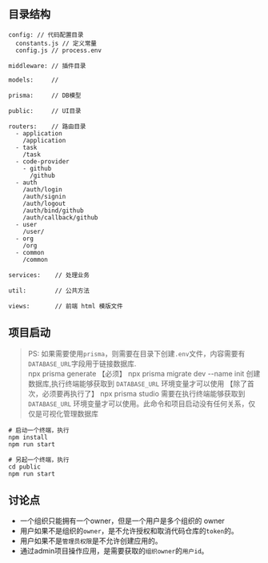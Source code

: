 ## 目录结构

```textarea
config: // 代码配置目录
  constants.js // 定义常量
  config.js // process.env

middleware: // 插件目录

models:     //

prisma:     // DB模型

public:     // UI目录

routers:    // 路由目录
  - application
    /application
  - task
    /task
  - code-provider
    - github
      /github
  - auth
    /auth/login
    /auth/signin
    /auth/logout
    /auth/bind/github
    /auth/callback/github
  - user
    /user/
  - org
    /org
  - common
    /common

services:    // 处理业务

util:        // 公共方法

views:       // 前端 html 模版文件
```

## 项目启动

> PS: 如果需要使用`prisma`，则需要在目录下创建`.env`文件，内容需要有`DATABASE_URL`字段用于链接数据库.  
>  npx prisma generate 【必须】
>  npx prisma migrate dev --name init   创建数据库,执行终端能够获取到 `DATABASE_URL` 环境变量才可以使用 【除了首次，必须要再执行了】 
>  npx prisma studio 需要在执行终端能够获取到 `DATABASE_URL` 环境变量才可以使用。此命令和项目启动没有任何关系，仅仅是可视化管理数据库

```shell
# 启动一个终端，执行
npm install
npm run start

# 另起一个终端，执行
cd public
npm run start
```

## 讨论点

- 一个组织只能拥有一个owner，但是一个用户是多个组织的 owner
- 用户如果不是组织的`owner`，是不允许授权和取消代码仓库的`token`的。
- 用户如果不是`管理员权限`是不允许创建应用的。
- 通过admin项目操作应用，是需要获取的`组织owner`的`用户id`。
